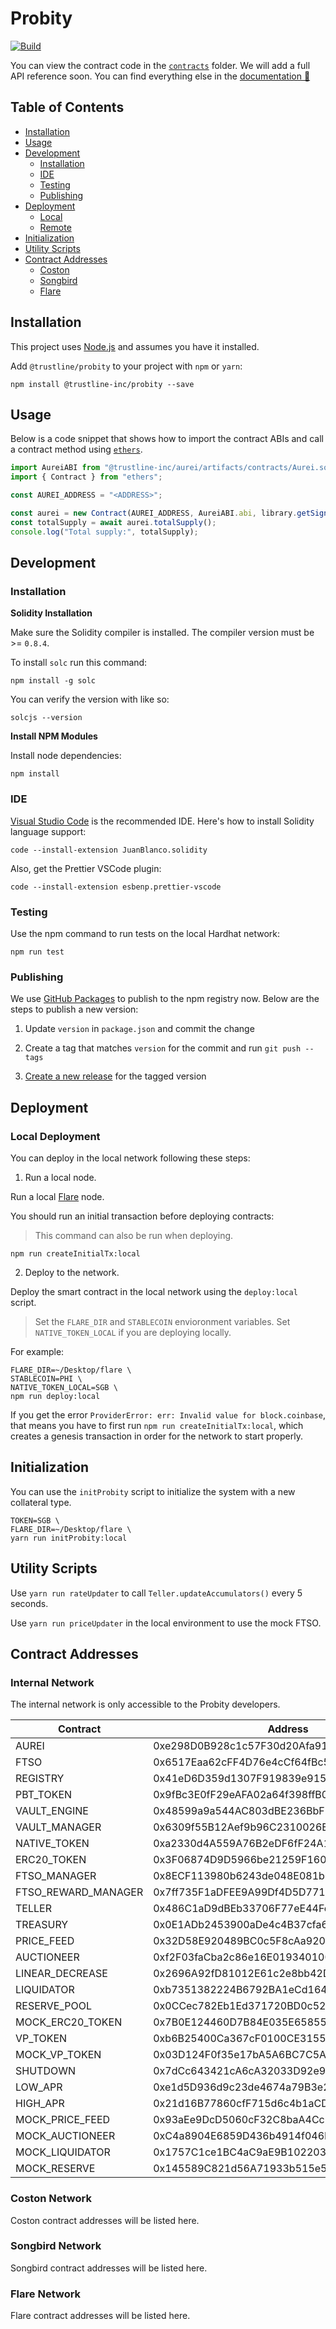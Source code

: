 # Probity

[![Build](https://github.com/trustline-inc/aurei/actions/workflows/build.yml/badge.svg)](https://github.com/trustline-inc/aurei/actions/workflows/build.yml)

You can view the contract code in the [`contracts`](./contracts) folder. We will add a full API reference soon. You can find everything else in the [documentation&nbsp;📖 ](https://docs.trustline.co/trustline/-MX0imPEPxcvrbI-teLl/)

## Table of Contents

<!--ts-->

- [Installation](#installation)
- [Usage](#usage)
- [Development](#development)
  - [Installation](#installation-1)
  - [IDE](#ide)
  - [Testing](#testing)
  - [Publishing](#publishing)
- [Deployment](#deployment)
  - [Local](#local-deployment)
  - [Remote](#remote-deployment)
- [Initialization](#initialization)
- [Utility Scripts](#utility-scripts)
- [Contract Addresses](#contract-addresses)
  - [Coston](#coston-network)
  - [Songbird](#songbird-network)
  - [Flare](#flare-network)
  <!--te-->

## Installation

This project uses [Node.js](https://nodejs.org/en/) and assumes you have it installed.

Add `@trustline/probity` to your project with `npm` or `yarn`:

```
npm install @trustline-inc/probity --save
```

## Usage

Below is a code snippet that shows how to import the contract ABIs and call a contract method using [`ethers`](https://docs.ethers.io/v5/).

```javascript
import AureiABI from "@trustline-inc/aurei/artifacts/contracts/Aurei.sol/Aurei.json";
import { Contract } from "ethers";

const AUREI_ADDRESS = "<ADDRESS>";

const aurei = new Contract(AUREI_ADDRESS, AureiABI.abi, library.getSigner());
const totalSupply = await aurei.totalSupply();
console.log("Total supply:", totalSupply);
```

## Development

### Installation

**Solidity Installation**

Make sure the Solidity compiler is installed. The compiler version must be >= `0.8.4`.

To install `solc` run this command:

```
npm install -g solc
```

You can verify the version with like so:

```
solcjs --version
```

**Install NPM Modules**

Install node dependencies:

```
npm install
```

### IDE

[Visual Studio Code](https://code.visualstudio.com/) is the recommended IDE. Here's how to install Solidity language support:

```
code --install-extension JuanBlanco.solidity
```

Also, get the Prettier VSCode plugin:

```
code --install-extension esbenp.prettier-vscode
```

### Testing

Use the npm command to run tests on the local Hardhat network:

```
npm run test
```

### Publishing

We use [GitHub Packages](https://docs.github.com/en/packages/working-with-a-github-packages-registry/working-with-the-npm-registry) to publish to the npm registry now. Below are the steps to publish a new version:

1. Update `version` in `package.json` and commit the change

2. Create a tag that matches `version` for the commit and run `git push --tags`

3. [Create a new release](https://github.com/trustline-inc/probity/releases/new) for the tagged version

## Deployment

### Local Deployment

You can deploy in the local network following these steps:

1. Run a local node.

Run a local [Flare](https://gitlab.com/flarenetwork/flare) node.

You should run an initial transaction before deploying contracts:

> This command can also be run when deploying.

```
npm run createInitialTx:local
```

2. Deploy to the network.

Deploy the smart contract in the local network using the `deploy:local` script.

> Set the `FLARE_DIR` and `STABLECOIN` envioronment variables. Set `NATIVE_TOKEN_LOCAL` if you are deploying locally.

For example:

```
FLARE_DIR=~/Desktop/flare \
STABLECOIN=PHI \
NATIVE_TOKEN_LOCAL=SGB \
npm run deploy:local
```

If you get the error `ProviderError: err: Invalid value for block.coinbase`, that means you have to first run `npm run createInitialTx:local`, which creates a genesis transaction in order for the network to start properly.

## Initialization

You can use the `initProbity` script to initialize the system with a new collateral type.

```
TOKEN=SGB \
FLARE_DIR=~/Desktop/flare \
yarn run initProbity:local
```

## Utility Scripts

Use `yarn run rateUpdater` to call `Teller.updateAccumulators()` every 5 seconds.

Use `yarn run priceUpdater` in the local environment to use the mock FTSO.

## Contract Addresses

### Internal Network

The internal network is only accessible to the Probity developers.

| Contract            | Address                                    |
| ------------------- | ------------------------------------------ |
| AUREI               | 0xe298D0B928c1c57F30d20Afa91126e161b64A17f |
| FTSO                | 0x6517Eaa62cFF4D76e4cCf64fBc5EaB498505ebe5 |
| REGISTRY            | 0x41eD6D359d1307F919839e915013DECa3a6df89c |
| PBT_TOKEN           | 0x9fBc3E0fF29eAFA02a64f398ffB0b905BA0f9252 |
| VAULT_ENGINE        | 0x48599a9a544AC803dBE236BbF35f150eb6B5678F |
| VAULT_MANAGER       | 0x6309f55B12Aef9b96C2310026E909c42f6BAF9Df |
| NATIVE_TOKEN        | 0xa2330d4A559A76B2eDF6fF24A12F5e8Dd9B0d55F |
| ERC20_TOKEN         | 0x3F06874D9D5966be21259F160e2e6E4F36a25085 |
| FTSO_MANAGER        | 0x8ECF113980b6243de048E081b0E10D613687d5f2 |
| FTSO_REWARD_MANAGER | 0x7ff735F1aDFEE9A99Df4D5D7716C786a2723A723 |
| TELLER              | 0x486C1aD9dBEb33706F77eE44FcD00a6102bFd7d0 |
| TREASURY            | 0x0E1ADb2453900aDe4c4B37cfa60252A13C80859f |
| PRICE_FEED          | 0x32D58E920489BC0c5F8cAa9201AAEDeca0dA575b |
| AUCTIONEER          | 0xf2F03faCba2c86e16E019340100E1b142597276d |
| LINEAR_DECREASE     | 0x2696A92fD81012E61c2e8bb42D564Fe892dBdD93 |
| LIQUIDATOR          | 0xb7351382224B6792BA1eCd1645A2B57a2f8C12Dc |
| RESERVE_POOL        | 0x0CCec782Eb1Ed371720BD0c529aAED66F81B140F |
| MOCK_ERC20_TOKEN    | 0x7B0E124460D7B84E035E65855d72711EE639970F |
| VP_TOKEN            | 0xb6B25400Ca367cF0100CE3155f8ff93bFB2Cfc23 |
| MOCK_VP_TOKEN       | 0x03D124F0f35e17bA5A6BC7C5A0a7A437FE8Fc5Cb |
| SHUTDOWN            | 0x7dCc643421cA6cA32033D92e96272372C5a65c12 |
| LOW_APR             | 0xe1d5D936d9c23de4674a79B3e256789554CFE147 |
| HIGH_APR            | 0x21d16B77860cfF715d6c4b1aCD0aD29da210d97E |
| MOCK_PRICE_FEED     | 0x93aEe9DcD5060cF32C8baA4CcD6341B228CeB730 |
| MOCK_AUCTIONEER     | 0xC4a8904E6859D436b4914f046F69036ca02889E0 |
| MOCK_LIQUIDATOR     | 0x1757C1ce1BC4aC9aE9B102203B06fea1eBB7a129 |
| MOCK_RESERVE        | 0x145589C821d56A71933b515e5fD1e34736ccab13 |

### Coston Network

Coston contract addresses will be listed here.

### Songbird Network

Songbird contract addresses will be listed here.

### Flare Network

Flare contract addresses will be listed here.

